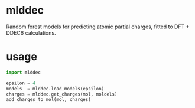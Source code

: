 # mlddec
Random forest models for predicting atomic partial charges, fitted to DFT + DDEC6 calculations.

# usage
```python
import mlddec

epsilon = 4
models  = mlddec.load_models(epsilon)
charges = mlddec.get_charges(mol, moldels)
add_charges_to_mol(mol, charges)

```
